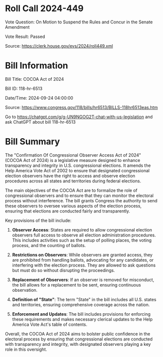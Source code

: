 # Roll Call 2024-449

Vote Question: On Motion to Suspend the Rules and Concur in the Senate Amendment

Vote Result: Passed

Source: https://clerk.house.gov/evs/2024/roll449.xml

# Bill Information

Bill Title: COCOA Act of 2024

Bill ID: 118-hr-6513

Date/Time: 2024-09-24 04:00:00

Source: https://www.congress.gov/118/bills/hr6513/BILLS-118hr6513eas.htm

Go to https://chatgpt.com/g/g-UN9NGOG2T-chat-with-us-legislation and ask ChatGPT about bill 118-hr-6513

# Bill Summary
The "Confirmation Of Congressional Observer Access Act of 2024" (COCOA Act of 2024) is a legislative measure designed to enhance transparency and integrity in U.S. congressional elections. It amends the Help America Vote Act of 2002 to ensure that designated congressional election observers have the right to access and observe election procedures across all states and territories during federal elections.

The main objectives of the COCOA Act are to formalize the role of congressional observers and to ensure that they can monitor the electoral process without interference. The bill grants Congress the authority to send these observers to oversee various aspects of the election process, ensuring that elections are conducted fairly and transparently.

Key provisions of the bill include:

1. **Observer Access**: States are required to allow congressional election observers full access to observe all election administration procedures. This includes activities such as the setup of polling places, the voting process, and the counting of ballots.

2. **Restrictions on Observers**: While observers are granted access, they are prohibited from handling ballots, advocating for any candidates, or interfering with the election process. They are allowed to ask questions but must do so without disrupting the proceedings.

3. **Replacement of Observers**: If an observer is removed for misconduct, the bill allows for a replacement to be sent, ensuring continuous observation.

4. **Definition of "State"**: The term "State" in the bill includes all U.S. states and territories, ensuring comprehensive coverage across the nation.

5. **Enforcement and Updates**: The bill includes provisions for enforcing these requirements and makes necessary clerical updates to the Help America Vote Act's table of contents.

Overall, the COCOA Act of 2024 aims to bolster public confidence in the electoral process by ensuring that congressional elections are conducted with transparency and integrity, with designated observers playing a key role in this oversight.
